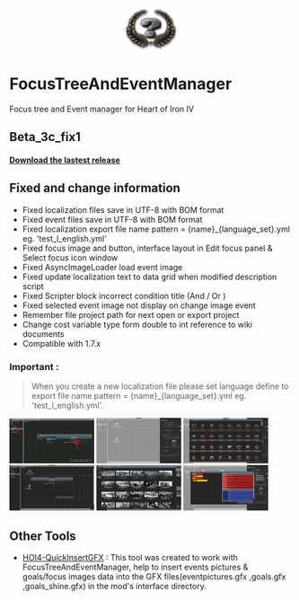 <p align="center"><img src="images/app.png"></>

# FocusTreeAndEventManager
Focus tree and Event manager for Heart of Iron IV

## Beta_3c_fix1
#### [Download the lastest release](https://github.com/pongmadee/FocusTreeAndEventManager/releases)

## Fixed and change information
- Fixed localization files save in UTF-8 with BOM format
- Fixed event files save in UTF-8 with BOM format
- Fixed localization export file name pattern = {name}_{language_set}.yml eg. 'test_l_english.yml'
- Fixed focus image and button, interface layout in Edit focus panel & Select focus icon window
- Fixed AsyncImageLoader load event image
- Fixed update localization text to data grid when modified description script
- Fixed Scripter block incorrect condition title (And / Or )
- Fixed selected event image not display on change image event
- Remember file project path for next open or export project
- Change cost variable type form double to int reference to wiki documents
- Compatible with 1.7.x


### Important :
> When you create a new localization file please set language define to export file name pattern = {name}_{language_set}.yml eg. 'test_l_english.yml'.

<img src="images/demo_eng_set_loc_language.jpg" width="30%"> <img src="images/demo_01.PNG" width="30%">  <img src="images/demo_02.PNG" width="30%"> <img src="images/demo_03.PNG" width="30%"> <img src="images/demo_04.PNG" width="30%"> <img src="images/demo_05.PNG" width="30%">

## Other Tools
- [HOI4-QuickInsertGFX](https://github.com/pongmadee/HOI4-QuickInsertGFX) : This tool was created to work with FocusTreeAndEventManager, help to insert events pictures & goals/focus images data into the GFX files(eventpictures.gfx ,goals.gfx ,goals_shine.gfx) in the mod's interface directory.

